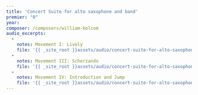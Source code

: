 ```yaml
---
title: 'Concert Suite for alto saxophone and band'
premier: "0"
year: 
composer: /composers/william-bolcom
audio_excerpts: 
  -
    notes: Movement I: Lively
    file: '{{ _site_root }}assets/audio/concert-suite-for-alto-saxophone-and-band--movement-i--lively.mp3'
  -
    notes: Movement III: Scherzando
    file: '{{ _site_root }}assets/audio/concert-suite-for-alto-saxophone-and-band--movement-iii--scherzando.mp3'
  -
    notes: Movement IV: Introduction and Jump
    file: '{{ _site_root }}assets/audio/concert-suite-for-alto-saxophone-and-band--movement-iv--introduction-and-jump.mp3'
---
```

